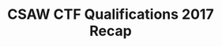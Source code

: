 ---
credit:
- SIGPwny
featured: false
recording: ''
slides: csaw_recap.pdf
tags:
- misc
- csaw
- recap
time_close: ''
time_start: 2017-09-21T18:00:00.000000-05:00
title: CSAW CTF Qualifications 2017 Recap
week_number: 3
---